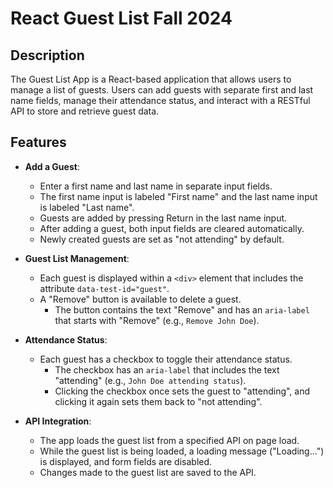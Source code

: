 # React Guest List Fall 2024

## Description

The Guest List App is a React-based application that allows users to manage a list of guests. Users can add guests with separate first and last name fields, manage their attendance status, and interact with a RESTful API to store and retrieve guest data.

## Features

- **Add a Guest**:
  - Enter a first name and last name in separate input fields.
  - The first name input is labeled "First name" and the last name input is labeled "Last name".
  - Guests are added by pressing Return in the last name input.
  - After adding a guest, both input fields are cleared automatically.
  - Newly created guests are set as "not attending" by default.
- **Guest List Management**:
  - Each guest is displayed within a `<div>` element that includes the attribute `data-test-id="guest"`.
  - A "Remove" button is available to delete a guest.
    - The button contains the text "Remove" and has an `aria-label` that starts with "Remove" (e.g., `Remove John Doe`).
- **Attendance Status**:

  - Each guest has a checkbox to toggle their attendance status.
    - The checkbox has an `aria-label` that includes the text "attending" (e.g., `John Doe attending status`).
    - Clicking the checkbox once sets the guest to "attending", and clicking it again sets them back to "not attending".

- **API Integration**:
  - The app loads the guest list from a specified API on page load.
  - While the guest list is being loaded, a loading message ("Loading...") is displayed, and form fields are disabled.
  - Changes made to the guest list are saved to the API.
